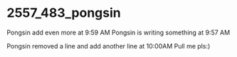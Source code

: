 # 2557_483_pongsin

Pongsin add even more at 9:59 AM
Pongsin is writing something at 9:57 AM

Pongsin removed a line and add another line at 10:00AM
Pull me pls:)
